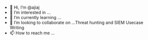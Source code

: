 - 👋 Hi, I’m @ajiaj
- 👀 I’m interested in ...
- 🌱 I’m currently learning ...
- 💞️ I’m looking to collaborate on ...Threat hunting and SIEM Usecase Writing
- 📫 How to reach me ...

<!---
ajiaj/ajiaj is a ✨ special ✨ repository because its `README.md` (this file) appears on your GitHub profile.
You can click the Preview link to take a look at your changes.
--->
